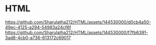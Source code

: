 # HTML
https://github.com/Sharulatha212/HTML/assets/144530000/d0cb4a50-49ec-4125-a294-54983a24cf6f
https://github.com/Sharulatha212/HTML/assets/144530000/f7fb6391-3ad8-4cb0-a736-613172c69017
